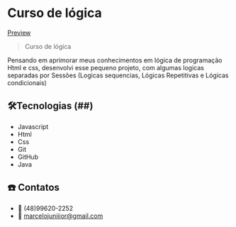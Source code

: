# Curso de lógica

[Preview](./.github/preview.png)

> Curso de lógica

Pensando em aprimorar meus conhecimentos em lógica de programação Html e css, desenvolvi esse pequeno projeto, com algumas logicas separadas por Sessões (Logicas sequencias, Lógicas Repetitivas e Lógicas condicionais)


## 🛠️Tecnologias  (##)
- Javascript
- Html
- Css
- Git
- GitHub
- Java

## ☎️ Contatos

- 📲 (48)99620-2252
- 📧 marcelojuniiior@gmail.com